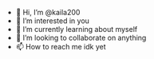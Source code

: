 - 👋 Hi, I’m @kaila200
- 👀 I’m interested in you
- 🌱 I’m currently learning about myself
- 💞️ I’m looking to collaborate on anything 
- 📫 How to reach me idk yet

<!---
kaila200/kaila200 is a ✨ special ✨ repository because its `README.md` (this file) appears on your GitHub profile.
You can click the Preview link to take a look at your changes.
--->
